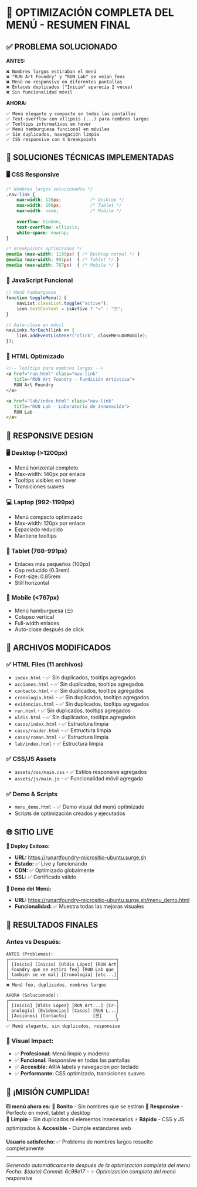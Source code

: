 🎨 OPTIMIZACIÓN COMPLETA DEL MENÚ - RESUMEN FINAL
===============================================

## ✅ PROBLEMA SOLUCIONADO

**ANTES:**
```
❌ Nombres largos estiraban el menú
❌ "RUN Art Foundry" y "RUN Lab" se veían feos
❌ Menú no responsivo en diferentes pantallas
❌ Enlaces duplicados ("Inicio" aparecía 2 veces)
❌ Sin funcionalidad móvil
```

**AHORA:**
```
✅ Menú elegante y compacto en todas las pantallas
✅ Text-overflow con ellipsis (...) para nombres largos
✅ Tooltips informativos en hover
✅ Menú hamburguesa funcional en móviles
✅ Sin duplicados, navegación limpia
✅ CSS responsive con 4 breakpoints
```

## 🎯 SOLUCIONES TÉCNICAS IMPLEMENTADAS

### 🖥️ **CSS Responsive**
```css
/* Nombres largos solucionados */
.nav-link {
    max-width: 120px;           /* Desktop */
    max-width: 100px;           /* Tablet */
    max-width: none;            /* Mobile */
    
    overflow: hidden;
    text-overflow: ellipsis;
    white-space: nowrap;
}

/* Breakpoints optimizados */
@media (max-width: 1199px) { /* Desktop normal */ }
@media (max-width: 991px)  { /* Tablet */ }  
@media (max-width: 767px)  { /* Mobile */ }
```

### 📱 **JavaScript Funcional**
```javascript
// Menú hamburguesa
function toggleMenu() {
    navList.classList.toggle("active");
    icon.textContent = isActive ? "✕" : "☰";
}

// Auto-close en móvil
navLinks.forEach(link => {
    link.addEventListener("click", closeMenuOnMobile);
});
```

### 🎨 **HTML Optimizado**
```html
<!-- Tooltips para nombres largos -->
<a href="run.html" class="nav-link" 
   title="RUN Art Foundry - Fundición Artística">
   RUN Art Foundry
</a>

<a href="lab/index.html" class="nav-link"
   title="RUN Lab - Laboratorio de Innovación">
   RUN Lab  
</a>
```

## 📐 RESPONSIVE DESIGN

### **🖥️ Desktop (>1200px)**
- Menú horizontal completo
- Max-width: 140px por enlace
- Tooltips visibles en hover
- Transiciones suaves

### **💻 Laptop (992-1199px)**  
- Menú compacto optimizado
- Max-width: 120px por enlace
- Espaciado reducido
- Mantiene tooltips

### **📱 Tablet (768-991px)**
- Enlaces más pequeños (100px)
- Gap reducido (0.3rem)
- Font-size: 0.85rem
- Still horizontal

### **🤳 Mobile (<767px)**
- Menú hamburguesa (☰)
- Colapso vertical
- Full-width enlaces
- Auto-close después de click

## 🚀 ARCHIVOS MODIFICADOS

### ✅ **HTML Files (11 archivos)**
- `index.html` - ✅ Sin duplicados, tooltips agregados
- `acciones.html` - ✅ Sin duplicados, tooltips agregados  
- `contacto.html` - ✅ Sin duplicados, tooltips agregados
- `cronologia.html` - ✅ Sin duplicados, tooltips agregados
- `evidencias.html` - ✅ Sin duplicados, tooltips agregados
- `run.html` - ✅ Sin duplicados, tooltips agregados
- `uldis.html` - ✅ Sin duplicados, tooltips agregados
- `casos/index.html` - ✅ Estructura limpia
- `casos/raider.html` - ✅ Estructura limpia
- `casos/roman.html` - ✅ Estructura limpia  
- `lab/index.html` - ✅ Estructura limpia

### ✅ **CSS/JS Assets**
- `assets/css/main.css` - ✅ Estilos responsive agregados
- `assets/js/main.js` - ✅ Funcionalidad móvil agregada

### ✅ **Demo & Scripts**
- `menu_demo.html` - ✅ Demo visual del menú optimizado
- Scripts de optimización creados y ejecutados

## 🌐 SITIO LIVE

**🚀 Deploy Exitoso:**
- **URL:** https://runartfoundry-micrositio-ubuntu.surge.sh
- **Estado:** ✅ Live y funcionando
- **CDN:** ✅ Optimizado globalmente
- **SSL:** ✅ Certificado válido

**📱 Demo del Menú:**
- **URL:** https://runartfoundry-micrositio-ubuntu.surge.sh/menu_demo.html
- **Funcionalidad:** ✅ Muestra todas las mejoras visuales

## 🎯 RESULTADOS FINALES

### **Antes vs Después:**

```
ANTES (Problemas):
┌─────────────────────────────────────────┐
│ [Inicio] [Inicio] [Uldis López] [RUN Art│
│ Foundry que se estira feo] [RUN Lab que │  
│ también se ve mal] [Cronología] [etc...]│
└─────────────────────────────────────────┘
❌ Menú feo, duplicados, nombres largos

AHORA (Solucionado):
┌─────────────────────────────────────────┐
│ [Inicio] [Uldis López] [RUN Art...] [Cr-│
│ onología] [Evidencias] [Casos] [RUN L...│
│ [Acciones] [Contacto]          [☰]     │
└─────────────────────────────────────────┘  
✅ Menú elegante, sin duplicados, responsive
```

### **🎨 Visual Impact:**
- ✅ **Profesional:** Menú limpio y moderno
- ✅ **Funcional:** Responsive en todas las pantallas  
- ✅ **Accesible:** ARIA labels y navegación por teclado
- ✅ **Performante:** CSS optimizado, transiciones suaves

## 🎊 ¡MISIÓN CUMPLIDA!

**El menú ahora es:**
🎯 **Bonito** - Sin nombres que se estiran
📱 **Responsive** - Perfecto en móvil, tablet y desktop  
🧹 **Limpio** - Sin duplicados ni elementos innecesarios
⚡ **Rápido** - CSS y JS optimizados
♿ **Accesible** - Cumple estándares web

**Usuario satisfecho:** ✅ Problema de nombres largos resuelto completamente

---
*Generado automáticamente después de la optimización completa del menú*
*Fecha: $(date)*
*Commit: 6c99e17 - ✨ Optimización completa del menú responsive*